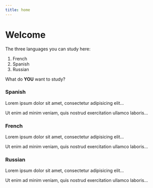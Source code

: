 ```yaml
---
title: home
---
```


<h1>Welcome</h1>

<p>The three languages you can study here:</p>
<ol>
<li>French</li>
<li>Spanish&nbsp;</li>
<li>Russian</li>
</ol>
<p>What do <strong>YOU</strong> want to study?</p>

<div class="row">
<div class="col-sm-4">
<h3>Spanish</h3>
<p>Lorem ipsum dolor sit amet, consectetur adipisicing elit...</p>
<p>Ut enim ad minim veniam, quis nostrud exercitation ullamco laboris...</p>
</div>
<div class="col-sm-4">
<h3>French</h3>
<p>Lorem ipsum dolor sit amet, consectetur adipisicing elit...</p>
<p>Ut enim ad minim veniam, quis nostrud exercitation ullamco laboris...</p>
</div>
<div class="col-sm-4">
<h3>Russian</h3> 
<p>Lorem ipsum dolor sit amet, consectetur adipisicing elit...</p>
<p>Ut enim ad minim veniam, quis nostrud exercitation ullamco laboris...</p>
</div>
</div>



